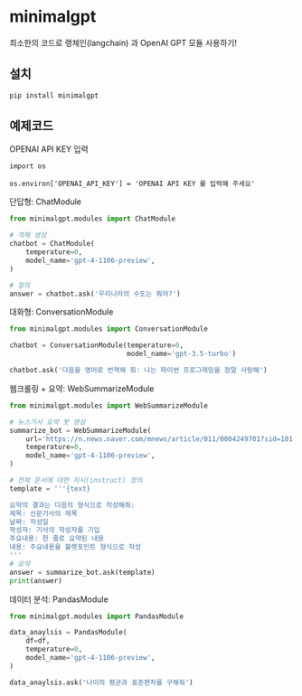 # minimalgpt

최소한의 코드로 랭체인(langchain) 과 OpenAI GPT 모듈 사용하기!

## 설치

```bash
pip install minimalgpt
```

## 예제코드

OPENAI API KEY 입력

```
import os

os.environ['OPENAI_API_KEY'] = 'OPENAI API KEY 를 입력해 주세요'
```

단답형: ChatModule
```python
from minimalgpt.modules import ChatModule

# 객체 생성
chatbot = ChatModule(
    temperature=0, 
    model_name='gpt-4-1106-preview', 
)

# 질의
answer = chatbot.ask('우리나라의 수도는 뭐야?')
```

대화형: ConversationModule
```python
from minimalgpt.modules import ConversationModule

chatbot = ConversationModule(temperature=0, 
                             model_name='gpt-3.5-turbo')

chatbot.ask('다음을 영어로 번역해 줘: 나는 파이썬 프로그래밍을 정말 사랑해')
```

웹크롤링 + 요약: WebSummarizeModule
```python
from minimalgpt.modules import WebSummarizeModule

# 뉴스기사 요약 봇 생성
summarize_bot = WebSummarizeModule(
    url='https://n.news.naver.com/mnews/article/011/0004249701?sid=101', 
    temperature=0, 
    model_name='gpt-4-1106-preview',
)

# 전체 문서에 대한 지시(instruct) 정의
template = '''{text}

요약의 결과는 다음의 형식으로 작성해줘:
제목: 신문기사의 제목
날짜: 작성일
작성자: 기사의 작성자를 기입
주요내용: 한 줄로 요약된 내용
내용: 주요내용을 불렛포인트 형식으로 작성
'''
# 요약
answer = summarize_bot.ask(template)
print(answer)
```

데이터 분석: PandasModule
```python
from minimalgpt.modules import PandasModule

data_anaylsis = PandasModule(
    df=df, 
    temperature=0, 
    model_name='gpt-4-1106-preview',
)

data_anaylsis.ask('나이의 평균과 표준편차를 구해줘')
```
